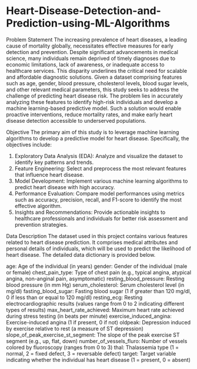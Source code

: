 # Heart-Disease-Detection-and-Prediction-using-ML-Algorithms
Problem Statement
The increasing prevalence of heart diseases, a leading cause of mortality globally, necessitates effective measures for early detection and prevention. Despite significant advancements in medical science, many individuals remain deprived of timely diagnoses due to economic limitations, lack of awareness, or inadequate access to healthcare services. This disparity underlines the critical need for scalable and affordable diagnostic solutions. Given a dataset comprising features such as age, gender, blood pressure, cholesterol levels, blood sugar levels, and other relevant medical parameters, this study seeks to address the challenge of predicting heart disease risk. The problem lies in accurately analyzing these features to identify high-risk individuals and develop a machine learning-based predictive model. Such a solution would enable proactive interventions, reduce mortality rates, and make early heart disease detection accessible to underserved populations.

Objective
The primary aim of this study is to leverage machine learning algorithms to develop a predictive model for heart disease. Specifically, the objectives include:

1. Exploratory Data Analysis (EDA): Analyze and visualize the dataset to identify key patterns and trends.
2. Feature Engineering: Select and preprocess the most relevant features that influence heart disease.
3. Model Development: Implement various machine learning algorithms to predict heart disease with high accuracy.
4. Performance Evaluation: Compare model performances using metrics such as accuracy, precision, recall, and F1-score to identify the most effective algorithm.
5. Insights and Recommendations: Provide actionable insights to healthcare professionals and individuals for better risk assessment and prevention strategies.

Data Description
The dataset used in this project contains various features related to heart disease prediction. It comprises medical attributes and personal details of individuals, which will be used to predict the likelihood of heart disease. The detailed data dictionary is provided below.

age: Age of the individual (in years)
gender: Gender of the individual (male or female)
chest_pain_type: Type of chest pain (e.g., typical angina, atypical angina, non-anginal pain, asymptomatic)
resting_blood_pressure: Resting blood pressure (in mm Hg)
serum_cholesterol: Serum cholesterol level (in mg/dl)
fasting_blood_sugar: Fasting blood sugar (1 if greater than 120 mg/dl, 0 if less than or equal to 120 mg/dl)
resting_ecg: Resting electrocardiographic results (values range from 0 to 2 indicating different types of results)
max_heart_rate_achieved: Maximum heart rate achieved during stress testing (in beats per minute)
exercise_induced_angina: Exercise-induced angina (1 if present, 0 if not)
oldpeak: Depression induced by exercise relative to rest (a measure of ST depression)
slope_of_peak_exercise_st_segment: The slope of the peak exercise ST segment (e.g., up, flat, down)
number_of_vessels_fluro: Number of vessels colored by fluoroscopy (ranges from 0 to 3)
thal: Thalassemia type (1 = normal, 2 = fixed defect, 3 = reversable defect)
target: Target variable indicating whether the individual has heart disease (1 = present, 0 = absent)
